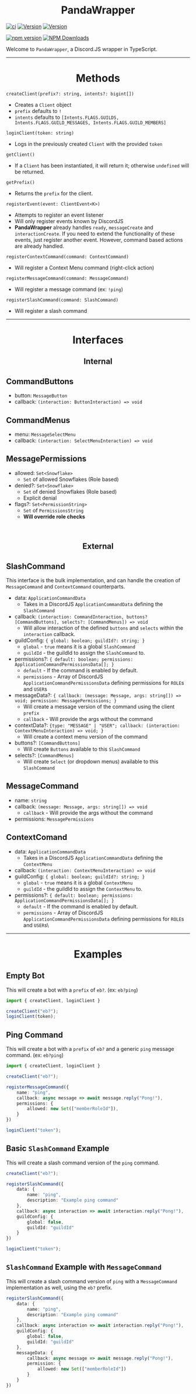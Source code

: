 <div align="center"><h1> PandaWrapper </h1></div>

[![ci](https://github.com/RSA-Bots/PandaWrapper/actions/workflows/ci.yml/badge.svg)](https://github.com/RSA-Bots/PandaWrapper/actions/workflows/ci.yml)
[![Version](https://img.shields.io/badge/Github_Master-v0.0.0-red.svg)](https://github.com/RSA-Bots/PandaWrapper/tree/master)
[![Version](https://img.shields.io/badge/Github_Develop-v0.0.11-yellow.svg)](https://github.com/RSA-Bots/PandaWrapper/tree/develop)

[![npm version](https://badge.fury.io/js/pandawrapper.svg)](https://badge.fury.io/js/pandawrapper)
[![NPM Downloads](https://img.shields.io/npm/dt/pandawrapper.svg)](https://www.npmjs.com/package/pandawrapper)

Welcome to `PandaWrapper`, a Discord.JS wrapper in TypeScript.

<hr>

<div align="center"><h1>Methods</h1></div>

`createClient(prefix?: string, intents?: bigint[])`
* Creates a `Client` object
* `prefix` defaults to `!`
* `intents` defaults to `[Intents.FLAGS.GUILDS, Intents.FLAGS.GUILD_MESSAGES, Intents.FLAGS.GUILD_MEMBERS]`

`loginClient(token: string)`
* Logs in the previously created `Client` with the provided `token`

`getClient()`
* If a `Client` has been instantiated, it will return it; otherwise `undefined` will be returned.

`getPrefix()`
* Returns the `prefix` for the client.

`registerEvent(event: ClientEvent<K>)`
* Attempts to register an event listener
* Will only register events known by DiscordJS
* **PandaWrapper** already handles `ready`, `messageCreate` and `interactionCreate`. If you need to extend the functionality of these events, just register another event. However, command based actions are already handled.

`registerContextCommand(command: ContextCommand)`
* Will register a Context Menu command (right-click action)

`registerMessageCommand(command: MessageCommand)`
* Will register a message command (ex: `!ping`)

`registerSlashCommand(command: SlashCommand)`
* Will register a slash command

<hr>
<div align="center"><h1>Interfaces</h1></div>
<div align="center"><h2>Internal</h2></div>

## CommandButtons
* button: `MessageButton`
* callback: `(interaction: ButtonInteraction) => void`

## CommandMenus
* menu: `MessageSelectMenu`
* callback: `(interaction: SelectMenuInteraction) => void`

## MessagePermissions
* allowed: `Set<Snowflake>`
  * `Set` of allowed Snowflakes (Role based)
* denied?: `Set<Snowflake>`
  * `Set` of denied Snowflakes (Role based)
  * Explicit denial
* flags?: `Set<PermissionString>`
  * `Set` of `PermissionsString`
  * **Will override role checks**

<br>
<div align="center"><h2>External</h2></div>

## SlashCommand
This interface is the bulk implementation, and can handle the creation of `MessageCommand` and `ContextCommand` counterparts.

* data: `ApplicationCommandData`
  * Takes in a DiscordJS `ApplicationCommandData` defining the `SlashCommand`
* callback: `(interaction: CommandInteraction, buttons? [CommandButtons], selects?: [CommandMenus]) => void`
  * Will allow interaction of the defined `buttons` and `selects` within the `interaction` callback.
* guildConfig: `{ global: boolean; guildId?: string; }`
  * `global` - `true` means it is a global `SlashCommand`
  * `guildId` - the guildId to assign the `SlashCommand` to.
* permissions?: `{ default: boolean; permissions: ApplicationCommandPermissionsData[]; }`
  * `default` - If the command is enabled by default.
  * `permissions` - Array of DiscordJS `ApplicationCommandPermissionsData` defining permissions for `ROLE`s and `USER`s
* messageData?: `{ callback: (message: Message, args: string[]) => void; permission: MessagePermissions; }`
  * Will create a message version of the command using the client `prefix`
  * `callback` - Will provide the args without the command
* contextData?: `{type: "MESSAGE" | "USER"; callback: (interaction: ContextMenuInteraction) => void; }`
  * Will create a context menu version of the command
* buttons?: `[CommandButtons]`
  * Will create `Buttons` available to this `SlashCommand`
* selects?: `[CommandMenus]`
  * Will create `Select` (or dropdown menus) available to this `SlashCommand`

## MessageCommand
* name: `string`
* callback: `(message: Message, args: string[]) => void`
  * `callback` - Will provide the args without the command
* permissions: `MessagePermissions`

## ContextComand
* data: `ApplicationCommandData`
  * Takes in a DiscordJS `ApplicationCommandData` defining the `ContextMenu`
* callback: `(interaction: ContextMenuInteraction) => void`
* guildConfig: `{ global: boolean; guildId?: string; }`
  * `global` - `true` means it is a global `ContextMenu`
  * `guildId` - the guildId to assign the `ContextMenu` to.
* permissions?: `{ default: boolean; permissions: ApplicationCommandPermissionsData[]; }`
  * `default` - If the command is enabled by default.
  * `permissions` - Array of DiscordJS `ApplicationCommandPermissionsData` defining permissions for `ROLE`s and `USER`s\

<hr>
<div align="center"><h1>Examples</h1></div>

## Empty Bot
This will create a bot with a `prefix` of `eb?`. (ex: `eb?ping`)

```ts
import { createClient, loginClient }

createClient("eb?");
loginClient(token);
```

## Ping Command
This will create a bot with a `prefix` of `eb?` and a generic `ping` message command. (ex: `eb?ping`)

```ts
import { createClient, loginClient }

createClient("eb?");

registerMessageCommand({
	name: "ping",
	callback: async message => await message.reply("Pong!"),
	permissions: {
		allowed: new Set(["memberRoleId"]),
	}
})

loginClient("token");
```

## Basic `SlashCommand` Example
This will create a slash command version of the `ping` command.

```ts
createClient("eb?");

registerSlashCommand({
	data: {
		name: "ping",
		description: "Example ping command"
	},
	callback: async interaction => await interaction.reply("Pong!"),
	guildConfig: {
		global: false,
		guildId: "guildId"
	}
})

loginClient("token");
```

## `SlashCommand` Example with `MessageCommand`
This will create a slash command version of `ping` with a `MessageCommand` implementation as well, using the `eb?` prefix.

```ts
registerSlashCommand({
	data: {
		name: "ping",
		description: "Example ping command"
	},
	callback: async interaction => await interaction.reply("Pong!"),
	guildConfig: {
		global: false,
		guildId: "guildId"
	},
	messageData: {
		callback: async message => await message.reply("Pong!"),
		permission: {
			allowed: new Set(["memberRoleId"])
		}
	}
})
```
